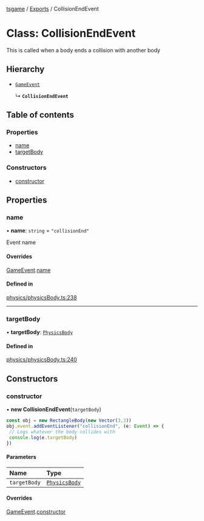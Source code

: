 [tsgame](../README.md) / [Exports](../modules.md) / CollisionEndEvent

# Class: CollisionEndEvent

This is called when a body ends a collision with another
body

## Hierarchy

- [`GameEvent`](GameEvent.md)

  ↳ **`CollisionEndEvent`**

## Table of contents

### Properties

- [name](CollisionEndEvent.md#name)
- [targetBody](CollisionEndEvent.md#targetbody)

### Constructors

- [constructor](CollisionEndEvent.md#constructor)

## Properties

### name

• **name**: `string` = `"collisionEnd"`

Event name

#### Overrides

[GameEvent](GameEvent.md).[name](GameEvent.md#name)

#### Defined in

[physics/physicsBody.ts:238](https://github.com/ashleycheung/tsgame/blob/46dfc92/src/physics/physicsBody.ts#L238)

___

### targetBody

• **targetBody**: [`PhysicsBody`](PhysicsBody.md)

#### Defined in

[physics/physicsBody.ts:240](https://github.com/ashleycheung/tsgame/blob/46dfc92/src/physics/physicsBody.ts#L240)

## Constructors

### constructor

• **new CollisionEndEvent**(`targetBody`)

```typescript
const obj = new RectangleBody(new Vector(3,3))
obj.event.addEventListener("collisionEnd", (e: Event) => {
 // Logs whatever the body collides with
 console.log(e.targetBody)
})
```

#### Parameters

| Name | Type |
| :------ | :------ |
| `targetBody` | [`PhysicsBody`](PhysicsBody.md) |

#### Overrides

[GameEvent](GameEvent.md).[constructor](GameEvent.md#constructor)
